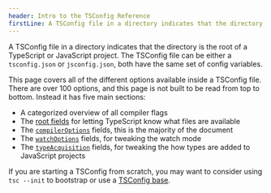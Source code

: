 ```yaml
---
header: Intro to the TSConfig Reference
firstLine: A TSConfig file in a directory indicates that the directory is the root of a TypeScript or JavaScript project...
---
```


A TSConfig file in a directory indicates that the directory is the root of a TypeScript or JavaScript project.
The TSConfig file can be either a `tsconfig.json` or `jsconfig.json`, both have the same set of config variables.

This page covers all of the different options available inside a TSConfig file. There are over 100 options, and this page is not built to be read from top to bottom. Instead it has five main sections:

- A categorized overview of all compiler flags
- The [root fields](#Top%20Level) for letting TypeScript know what files are available
- The [`compilerOptions`](#compilerOptions) fields, this is the majority of the document
- The [`watchOptions`](#watchOptions) fields, for tweaking the watch mode
- The [`typeAcquisition`](#typeAcquisition) fields, for tweaking the how types are added to JavaScript projects

If you are starting a TSConfig from scratch, you may want to consider using `tsc --init` to bootstrap or use a [TSConfig base](https://github.com/tsconfig/bases#centralized-recommendations-for-tsconfig-bases).
